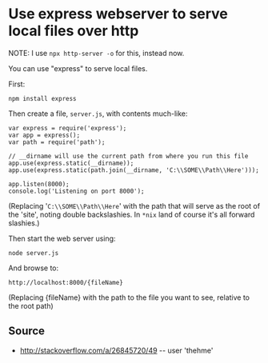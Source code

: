 ﻿# Use express webserver to serve local files over http

NOTE: I use `npx http-server -o` for this, instead now.


You can use "express" to serve local files.

First:

	npm install express


Then create a file, `server.js`, with contents much-like:

	var express = require('express');
	var app = express();
	var path = require('path');

	// __dirname will use the current path from where you run this file
	app.use(express.static(__dirname));
	app.use(express.static(path.join(__dirname, 'C:\\SOME\\Path\\Here')));

	app.listen(8000);
	console.log('Listening on port 8000');


(Replacing '`C:\\SOME\\Path\\Here`' with the path that will serve as the root of the 'site', noting double backslashies. In `*nix` land of course it's all forward slashies.)


Then start the web server using:

    node server.js

And browse to:

    http://localhost:8000/{fileName}

(Replacing {fileName} with the path to the file you want to see, relative to the root path)





## Source

  * <http://stackoverflow.com/a/26845720/49> -- user 'thehme'